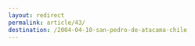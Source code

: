 ```yaml
---
layout: redirect
permalink: article/43/
destination: /2004-04-10-san-pedro-de-atacama-chile
---
```

